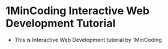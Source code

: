 # 1MinCoding Interactive Web Development Tutorial

- This is Interactive Web Development tutorial by 1MinCoding
